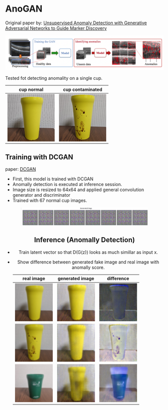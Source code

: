 # AnoGAN

Original paper by: [Unsupervised Anomaly Detection with Generative Adversarial Networks to Guide Marker Discovery](https://arxiv.org/abs/1703.05921)

<img src= './images/anomally.png' width=100% height=15%/>

</br>

Tested fot detecting anomality on a single cup.

|<center>cup normal|<center>cup contaminated|
|--|--|
|<img src="./images/nomal_cup.jpeg" width=150 height=150>|<img src="./images/dirt_cup.jpeg" width=150 height=150>|

## Training with DCGAN

paper: [DCGAN](/home/junshick/Workspace/Study/GAN/DCGAN/images/nomal_cup.jpeg)
- First, this model is trained with DCGAN
- Anomally detection is executed at inference session.
- Image size is resized to 64x64 and applied general convolution generator and discriminator
- Trained with 67 normal cup images.
<center>
    <img src="./images/ezgif.com-gif-maker.gif" width= 80%>
</br>

## Inference (Anomally Detection)

- Train latent vector so that D(G(z)) looks as much simillar as input x.
- Show difference between generated fake image and real image with anomally score.

    |<center>real image|<center>generated image|<center>difference|
    |--|--|--|
    |<img src="./images/inf/inf_real2.png" width=120 >|<img src="./images/inf/inf_gen2.png" width=120>|<img src="./images/inf/inf_diff2.png" width=120>|
    |<img src="./images/inf/inf_real1.png" width=120 >|<img src="./images/inf/inf_gen1.png" width=120>|<img src="./images/inf/inf_diff1.png" width=120>|
    |<img src="./images/inf/inf_real3.png" width=120 >|<img src="./images/inf/inf_gen3.png" width=120>|<img src="./images/inf/inf_diff3.png" width=120>|











